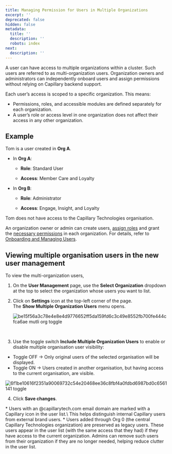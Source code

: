 ```yaml
---
title: Managing Permission for Users in Multiple Organizations
excerpt: ''
deprecated: false
hidden: false
metadata:
  title: ''
  description: ''
  robots: index
next:
  description: ''
---
```

A user can have access to multiple organizations within a cluster. Such users are referred to as multi-organization users. Organization owners and administrators can independently onboard users and assign permissions without relying on Capillary backend support.

Each user’s access is scoped to a specific organization. This means:

* Permissions, roles, and accessible modules are defined separately for each organization.
* A user’s role or access level in one organization does not affect their access in any other organization.

## **Example**

Tom is a user created in **Org A**.

* In **Org A**:

  * **Role**: Standard User

  * **Access**: Member Care and Loyalty

* In **Org B**:

  * **Role**: Administrator

  * **Access**: Engage, Insight, and Loyalty

Tom does not have access to the Capillary Technologies organisation.

An organization owner or admin can create users, [assign roles](https://docs.capillarytech.com/docs/types-of-users-in-the-organisation) and grant the [necessary permissions](https://docs.capillarytech.com/docs/managing-permissions) in each organization. For details, refer to [Onboarding and Managing Users](https://docs.capillarytech.com/docs/onboarding-user).

## Viewing multiple organisation users in the new user management

To view the multi-organization users,

1. On the **User Management** page, use the **Select Organization** dropdown at the top to select the organization whose users you want to list.
2. Click on **Settings** icon at the top-left corner of the page.\
   The **Show Multiple Organization Users** menu opens.

   ![be15f56a3c78e4e8e4d9776652ff5da159fd6c3c49e8552fb700fe444cfca6ae mutli org toggle](https://files.readme.io/be15f56a3c78e4e8e4d9776652ff5da159fd6c3c49e8552fb700fe444cfca6ae-mutli_org_toggle.png)

<br />

3. Use the toggle switch **Include Multiple Organization Users** to enable or disable multiple organisation user visibility:

* Toggle OFF → Only original users of the selected organisation will be displayed.
* Toggle ON → Users created in another organisation, but having access to the current organisation, are visible.

![6f1be10616f2351a90069732c54e20468ee36c8fbf4a0fdbd6987bd0c6561141 toggle](https://files.readme.io/6f1be10616f2351a90069732c54e20468ee36c8fbf4a0fdbd6987bd0c6561141-toggle.png)

4. Click **Save changes**.

<Note title="Note">
* Users with an @capillarytech.com email domain are marked with a Capillary icon in the user list.\
  This helps distinguish internal Capillary users from external brand users.
* Users added through Org 0 (the central Capillary Technologies organization) are preserved as legacy users. These users appear in the user list (with the same access that they had) if they have access to the current organization. Admins can remove such users from their organization if they are no longer needed, helping reduce clutter in the user list.
</Note>